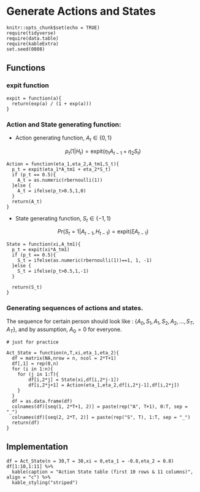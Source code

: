 # Generate Actions and States

```{r setup, include=FALSE}
knitr::opts_chunk$set(echo = TRUE)
require(tidyverse)
require(data.table)
require(kableExtra)
set.seed(0808)
```


## Functions

### expit function

```{r}
expit = function(a){
  return(exp(a) / (1 + exp(a)))
}
```


### Action and State generating function:

+ Action generating function, $A_t \in \{ 0,1 \}$

$$
p_t(1|H_t) = \text{expit} (\eta_1A_{t-1}+\eta_2S_t)
$$

```{r}
Action = function(eta_1,eta_2,A_tm1,S_t){
  p_t = expit(eta_1*A_tm1 + eta_2*S_t)
  if (p_t == 0.5){
    A_t = as.numeric(rbernoulli(1))
  }else {
    A_t = ifelse(p_t>0.5,1,0)
  }
  return(A_t)
}
```

+ State generating function, $S_t \in \{ -1,1 \}$


$$
Pr(S_t=1|A_{t-1},H_{t-1}) = \text{expit} (\xi A_{t-1})
$$

```{r}
State = function(xi,A_tm1){
  p_t = expit(xi*A_tm1)
  if (p_t == 0.5){
    S_t = ifelse(as.numeric(rbernoulli(1))==1, 1, -1)
  }else {
    S_t = ifelse(p_t>0.5,1,-1)
  }
  
  return(S_t)
}
```


### Generating sequences of actions and states. 

The sequence for certain person should look like : $\{ A_0, S_1, A_1, S_2,A_2, \dots,S_T,A_T \}$, and by assumption, $A_0 = 0$ for everyone.

```{r}
# just for practice 

Act_State = function(n,T,xi,eta_1,eta_2){
  df = matrix(NA,nrow = n, ncol = 2*T+1)
  df[,1] = rep(0,n)
  for (i in 1:n){
    for (j in 1:T){
        df[i,2*j] = State(xi,df[i,2*j-1])
        df[i,2*j+1] = Action(eta_1,eta_2,df[i,2*j-1],df[i,2*j])
    }
  }
  df = as.data.frame(df)
  colnames(df)[seq(1, 2*T+1, 2)] = paste(rep("A", T+1), 0:T, sep = "_")
  colnames(df)[seq(2, 2*T, 2)] = paste(rep("S", T), 1:T, sep = "_")
  return(df)
}
```


## Implementation

```{r}
df = Act_State(n = 30,T = 30,xi = 0,eta_1 = -0.8,eta_2 = 0.8)
df[1:10,1:11] %>% 
  kable(caption = "Action State table (first 10 rows & 11 columns)", align = "c") %>%
  kable_styling("striped")
```
